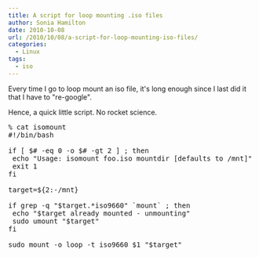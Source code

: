 ```yaml
---
title: A script for loop mounting .iso files
author: Sonia Hamilton
date: 2010-10-08
url: /2010/10/08/a-script-for-loop-mounting-iso-files/
categories:
  - Linux
tags:
  - iso
---
```

Every time I go to loop mount an iso file, it's long enough since I last did it that I have to "re-google".

<!--more-->

Hence, a quick little script. No rocket science.

<pre>% cat isomount
#!/bin/bash

if [ $# -eq 0 -o $# -gt 2 ] ; then
 echo "Usage: isomount foo.iso mountdir [defaults to /mnt]"
 exit 1
fi

target=${2:-/mnt}

if grep -q "$target.*iso9660" `mount` ; then
 echo "$target already mounted - unmounting"
 sudo umount "$target"
fi

sudo mount -o loop -t iso9660 $1 "$target"</pre>
